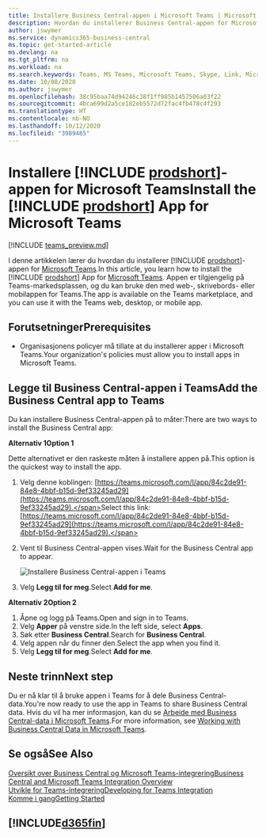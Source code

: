 ```yaml
---
title: Installere Business Central-appen i Microsoft Teams | Microsoft Docs
description: Hvordan du installerer Business Central-appen for Microsoft Teams.
author: jswymer
ms.service: dynamics365-business-central
ms.topic: get-started-article
ms.devlang: na
ms.tgt_pltfrm: na
ms.workload: na
ms.search.keywords: Teams, MS Teams, Microsoft Teams, Skype, Link, Microsoft 365, collaborate, collaboration, teamwork
ms.date: 10/08/2020
ms.author: jswymer
ms.openlocfilehash: 38c95baa74d94246c38f1ff985b1457506a03f22
ms.sourcegitcommit: 4bca699d2a5ce182eb5572d72fac4fb478c4f293
ms.translationtype: HT
ms.contentlocale: nb-NO
ms.lasthandoff: 10/12/2020
ms.locfileid: "3989465"
---
```

# <a name="install-the-prodshort-app-for-microsoft-teams"></a><span data-ttu-id="4e18f-103">Installere [!INCLUDE [prodshort](includes/prodshort.md)]-appen for Microsoft Teams</span><span class="sxs-lookup"><span data-stu-id="4e18f-103">Install the [!INCLUDE [prodshort](includes/prodshort.md)] App for Microsoft Teams</span></span>

[!INCLUDE [teams_preview.md](includes/teams_preview.md)]

<span data-ttu-id="4e18f-104">I denne artikkelen lærer du hvordan du installerer [!INCLUDE [prodshort](includes/prodshort.md)]-appen for [Microsoft Teams](https://www.microsoft.com/en-us/microsoft-365/microsoft-teams).</span><span class="sxs-lookup"><span data-stu-id="4e18f-104">In this article, you learn how to install the [!INCLUDE [prodshort](includes/prodshort.md)] App for [Microsoft Teams](https://www.microsoft.com/en-us/microsoft-365/microsoft-teams).</span></span> <span data-ttu-id="4e18f-105">Appen er tilgjengelig på Teams-markedsplassen, og du kan bruke den med web-, skrivebords- eller mobilappen for Teams.</span><span class="sxs-lookup"><span data-stu-id="4e18f-105">The app is available on the Teams marketplace, and you can use it with the Teams web, desktop, or mobile app.</span></span>

## <a name="prerequisites"></a><span data-ttu-id="4e18f-106">Forutsetninger</span><span class="sxs-lookup"><span data-stu-id="4e18f-106">Prerequisites</span></span>

- <span data-ttu-id="4e18f-107">Organisasjonens policyer må tillate at du installerer apper i Microsoft Teams.</span><span class="sxs-lookup"><span data-stu-id="4e18f-107">Your organization's policies must allow you to install apps in Microsoft Teams.</span></span>

## <a name="add-the-business-central-app-to-teams"></a><span data-ttu-id="4e18f-108">Legge til Business Central-appen i Teams</span><span class="sxs-lookup"><span data-stu-id="4e18f-108">Add the Business Central app to Teams</span></span>

<span data-ttu-id="4e18f-109">Du kan installere Business Central-appen på to måter:</span><span class="sxs-lookup"><span data-stu-id="4e18f-109">There are two ways to install the Business Central app:</span></span>

<span data-ttu-id="4e18f-110">**Alternativ 1**</span><span class="sxs-lookup"><span data-stu-id="4e18f-110">**Option 1**</span></span>

<span data-ttu-id="4e18f-111">Dette alternativet er den raskeste måten å installere appen på.</span><span class="sxs-lookup"><span data-stu-id="4e18f-111">This option is the quickest way to install the app.</span></span>

1. <span data-ttu-id="4e18f-112">Velg denne koblingen: [https://teams.microsoft.com/l/app/84c2de91-84e8-4bbf-b15d-9ef33245ad29](https://teams.microsoft.com/l/app/84c2de91-84e8-4bbf-b15d-9ef33245ad29).</span><span class="sxs-lookup"><span data-stu-id="4e18f-112">Select this link: [https://teams.microsoft.com/l/app/84c2de91-84e8-4bbf-b15d-9ef33245ad29](https://teams.microsoft.com/l/app/84c2de91-84e8-4bbf-b15d-9ef33245ad29).</span></span>

2. <span data-ttu-id="4e18f-113">Vent til Business Central-appen vises.</span><span class="sxs-lookup"><span data-stu-id="4e18f-113">Wait for the Business Central app to appear.</span></span>

    ![Installere Business Central-appen i Teams](media/teams-install-app.png)

3. <span data-ttu-id="4e18f-115">Velg **Legg til for meg**.</span><span class="sxs-lookup"><span data-stu-id="4e18f-115">Select **Add for me**.</span></span>

<span data-ttu-id="4e18f-116">**Alternativ 2**</span><span class="sxs-lookup"><span data-stu-id="4e18f-116">**Option 2**</span></span>

1. <span data-ttu-id="4e18f-117">Åpne og logg på Teams.</span><span class="sxs-lookup"><span data-stu-id="4e18f-117">Open and sign in to Teams.</span></span>
2. <span data-ttu-id="4e18f-118">Velg **Apper** på venstre side.</span><span class="sxs-lookup"><span data-stu-id="4e18f-118">In the left side, select **Apps**.</span></span>
3. <span data-ttu-id="4e18f-119">Søk etter **Business Central**.</span><span class="sxs-lookup"><span data-stu-id="4e18f-119">Search for **Business Central**.</span></span>
4. <span data-ttu-id="4e18f-120">Velg appen når du finner den.</span><span class="sxs-lookup"><span data-stu-id="4e18f-120">Select the app when you find it.</span></span>
5. <span data-ttu-id="4e18f-121">Velg **Legg til for meg**.</span><span class="sxs-lookup"><span data-stu-id="4e18f-121">Select **Add for me**.</span></span>

## <a name="next-step"></a><span data-ttu-id="4e18f-122">Neste trinn</span><span class="sxs-lookup"><span data-stu-id="4e18f-122">Next step</span></span>

<span data-ttu-id="4e18f-123">Du er nå klar til å bruke appen i Teams for å dele Business Central-data.</span><span class="sxs-lookup"><span data-stu-id="4e18f-123">You're now ready to use the app in Teams to share Business Central data.</span></span> <span data-ttu-id="4e18f-124">Hvis du vil ha mer informasjon, kan du se [Arbeide med Business Central-data i Microsoft Teams](across-working-with-teams.md).</span><span class="sxs-lookup"><span data-stu-id="4e18f-124">For more information, see [Working with Business Central Data in Microsoft Teams](across-working-with-teams.md).</span></span>

## <a name="see-also"></a><span data-ttu-id="4e18f-125">Se også</span><span class="sxs-lookup"><span data-stu-id="4e18f-125">See Also</span></span>

[<span data-ttu-id="4e18f-126">Oversikt over Business Central og Microsoft Teams-integrering</span><span class="sxs-lookup"><span data-stu-id="4e18f-126">Business Central and Microsoft Teams Integration Overview</span></span>](across-teams-overview.md)  
[<span data-ttu-id="4e18f-127">Utvikle for Teams-integrering</span><span class="sxs-lookup"><span data-stu-id="4e18f-127">Developing for Teams Integration</span></span>](/dynamics365/business-central/dev-itpro/developer/devenv-develop-for-teams)  
[<span data-ttu-id="4e18f-128">Komme i gang</span><span class="sxs-lookup"><span data-stu-id="4e18f-128">Getting Started</span></span>](product-get-started.md)  

## [!INCLUDE[d365fin](includes/free_trial_md.md)]  
